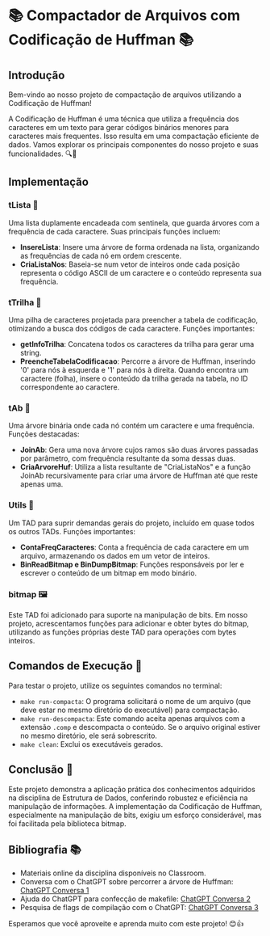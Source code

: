 # 📚 Compactador de Arquivos com Codificação de Huffman 📚

## Introdução
Bem-vindo ao nosso projeto de compactação de arquivos utilizando a Codificação de Huffman!

A Codificação de Huffman é uma técnica que utiliza a frequência dos caracteres em um texto para gerar códigos binários menores para caracteres mais frequentes. Isso resulta em uma compactação eficiente de dados. 
Vamos explorar os principais componentes do nosso projeto e suas funcionalidades. 🔍📄

## Implementação

### tLista 📜
Uma lista duplamente encadeada com sentinela, que guarda árvores com a frequência de cada caractere. Suas principais funções incluem:

- **InsereLista**: Insere uma árvore de forma ordenada na lista, organizando as frequências de cada nó em ordem crescente.
- **CriaListaNos**: Baseia-se num vetor de inteiros onde cada posição representa o código ASCII de um caractere e o conteúdo representa sua frequência.

### tTrilha 🧵
Uma pilha de caracteres projetada para preencher a tabela de codificação, otimizando a busca dos códigos de cada caractere. Funções importantes:

- **getInfoTrilha**: Concatena todos os caracteres da trilha para gerar uma string.
- **PreencheTabelaCodificacao**: Percorre a árvore de Huffman, inserindo '0' para nós à esquerda e '1' para nós à direita. Quando encontra um caractere (folha), insere o conteúdo da trilha gerada na tabela, no ID correspondente ao caractere.

### tAb 🌳
Uma árvore binária onde cada nó contém um caractere e uma frequência. Funções destacadas:

- **JoinAb**: Gera uma nova árvore cujos ramos são duas árvores passadas por parâmetro, com frequência resultante da soma dessas duas.
- **CriaArvoreHuf**: Utiliza a lista resultante de "CriaListaNos" e a função JoinAb recursivamente para criar uma árvore de Huffman até que reste apenas uma.

### Utils 🔧
Um TAD para suprir demandas gerais do projeto, incluído em quase todos os outros TADs. Funções importantes:

- **ContaFreqCaracteres**: Conta a frequência de cada caractere em um arquivo, armazenando os dados em um vetor de inteiros.
- **BinReadBitmap e BinDumpBitmap**: Funções responsáveis por ler e escrever o conteúdo de um bitmap em modo binário.

### bitmap 🖼️
Este TAD foi adicionado para suporte na manipulação de bits. Em nosso projeto, acrescentamos funções para adicionar e obter bytes do bitmap, utilizando as funções próprias deste TAD para operações com bytes inteiros.

## Comandos de Execução 🚀

Para testar o projeto, utilize os seguintes comandos no terminal:

- `make run-compacta`: O programa solicitará o nome de um arquivo (que deve estar no mesmo diretório do executável) para compactação.
- `make run-descompacta`: Este comando aceita apenas arquivos com a extensão `.comp` e descompacta o conteúdo. Se o arquivo original estiver no mesmo diretório, ele será sobrescrito.
- `make clean`: Exclui os executáveis gerados.

## Conclusão 🏁

Este projeto demonstra a aplicação prática dos conhecimentos adquiridos na disciplina de Estrutura de Dados, conferindo robustez e eficiência na manipulação de informações. A implementação da Codificação de Huffman, especialmente na manipulação de bits, exigiu um esforço considerável, mas foi facilitada pela biblioteca bitmap.

## Bibliografia 📚

- Materiais online da disciplina disponíveis no Classroom.
- Conversa com o ChatGPT sobre percorrer a árvore de Huffman: [ChatGPT Conversa 1](https://chatgpt.com/share/0c64bc06-6e6e-46c5-9efa-0f7c6d2c9ea7)
- Ajuda do ChatGPT para confecção de makefile: [ChatGPT Conversa 2](https://chatgpt.com/share/967b1426-2a2b-455e-b25d-a3833b7b2f87)
- Pesquisa de flags de compilação com o ChatGPT: [ChatGPT Conversa 3](https://chatgpt.com/share/56b08583-e341-4586-9884-3d1e15ebbf5d)

Esperamos que você aproveite e aprenda muito com este projeto! 😊👍
